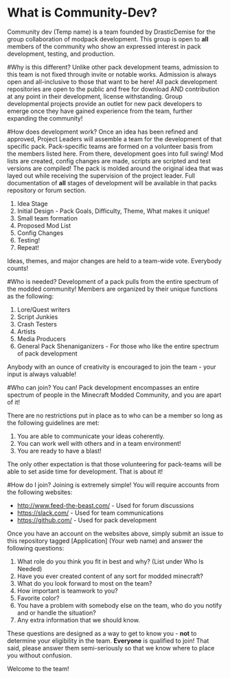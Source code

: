 # What is Community-Dev?
Community dev (Temp name) is a team founded by DrasticDemise for the group collaboration of modpack development. This group is open to **all** members of the community who show an expressed interest in pack development, testing, and production. 

#Why is this different? 
Unlike other pack development teams, admission to this team is not fixed through invite or notable works. Admission is always open and all-inclusive to those that want to be here! All pack development repositories are open to the public and free for download AND contribution at any point in their development, license withstanding. Group developmental projects provide an outlet for new pack developers to emerge once they have gained experience from the team, further expanding the community!

#How does development work?
Once an idea has been refined and approved, Project Leaders will assemble a team for the development of that specific pack. Pack-specific teams are formed on a volunteer basis from the members listed here. From there, development goes into full swing! Mod lists are created, config changes are made, scripts are scripted and test versions are compiled! The pack is molded around the original idea that was layed out while receiving the supervision of the project leader. Full documentation of **all** stages of development will be available in that packs repository or forum section.

1. Idea Stage
2. Initial Design - Pack Goals, Difficulty, Theme, What makes it unique!
3. Small team formation
4. Proposed Mod List
5. Config Changes
6. Testing!
7. Repeat!
 
Ideas, themes, and major changes are held to a team-wide vote. Everybody counts!

#Who is needed?
Development of a pack pulls from the entire spectrum of the modded community! Members are organized by their unique functions as the following: 

1. Lore/Quest writers
2. Script Junkies
3. Crash Testers
4. Artists
5. Media Producers
6. General Pack Shenaniganizers - For those who like the entire spectrum of pack development

Anybody with an ounce of creativity is encouraged to join the team - your input is always valuable!

#Who can join?
You can! Pack development encompasses an entire spectrum of people in the Minecraft Modded Community, and you are apart of it!

There are no restrictions put in place as to who can be a member so long as the following guidelines are met:

1. You are able to communicate your ideas coherently.
2. You can work well with others and in a team environment!
3. You are ready to have a blast!

The only other expectation is that those volunteering for pack-teams will be able to set aside time for development. That is about it!

#How do I join?
Joining is extremely simple! You will require accounts from the following websites: 

* http://www.feed-the-beast.com/ - Used for forum discussions
* https://slack.com/ - Used for team communications
* https://github.com/ - Used for pack development

Once you have an account on the websites above, simply submit an issue to this repository tagged [Application] (Your web name) and answer the following questions:

1. What role do you think you fit in best and why? (List under Who Is Needed)
2. Have you ever created content of any sort for modded minecraft?
3. What do you look forward to most on the team?
4. How important is teamwork to you?
5. Favorite color?
6. You have a problem with somebody else on the team, who do you notify and or handle the situation?
7. Any extra information that we should know.

These questions are designed as a way to get to know you - **not** to determine your eligibility in the team. **Everyone** is qualified to join! That said, please answer them semi-seriously so that we know where to place you without confusion.

Welcome to the team! 
